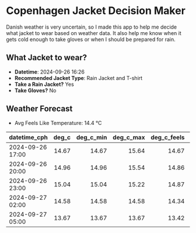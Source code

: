 
# Copenhagen Jacket Decision Maker

Danish weather is very uncertain, so I made this app to help me decide what jacket to wear based on weather data. 
It also help me know when it gets cold enough to take gloves or when I should be prepared for rain.

## What Jacket to wear?

- **Datetime**: 2024-09-26 16:26
- **Recommended Jacket Type**: Rain Jacket and T-shirt
- **Take a Rain Jacket?** Yes
- **Take Gloves?** No

## Weather Forecast
- Avg Feels Like Temperature: 14.4 °C

| datetime_cph     |   deg_c |   deg_c_min |   deg_c_max |   deg_c_feels | weather   | wind   | rain   |
|:-----------------|--------:|------------:|------------:|--------------:|:----------|:-------|:-------|
| 2024-09-26 17:00 |   14.67 |       14.67 |       15.64 |         14.67 | Rain      | High   | Medium |
| 2024-09-26 20:00 |   14.96 |       14.96 |       15.54 |         14.86 | Rain      | High   | Low    |
| 2024-09-26 23:00 |   15.04 |       15.04 |       15.22 |         14.87 | Clouds    | High   | None   |
| 2024-09-27 02:00 |   14.58 |       14.58 |       14.58 |         14.34 | Clouds    | High   | None   |
| 2024-09-27 05:00 |   13.67 |       13.67 |       13.67 |         13.42 | Rain      | High   | Low    |
        